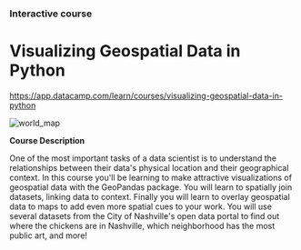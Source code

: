 ### Interactive course

# Visualizing Geospatial Data in Python

https://app.datacamp.com/learn/courses/visualizing-geospatial-data-in-python

![world_map](https://user-images.githubusercontent.com/56827081/145889784-69838766-7aa8-4852-bab3-50de9e2397f9.jpg)

**Course Description**

One of the most important tasks of a data scientist is to understand the relationships between their data's physical location and their geographical context. In this course you'll be learning to make attractive visualizations of geospatial data with the GeoPandas package. You will learn to spatially join datasets, linking data to context. Finally you will learn to overlay geospatial data to maps to add even more spatial cues to your work. You will use several datasets from the City of Nashville's open data portal to find out where the chickens are in Nashville, which neighborhood has the most public art, and more!
